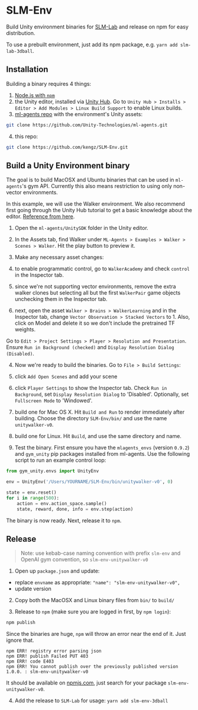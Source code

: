 # SLM-Env

Build Unity environment binaries for [SLM-Lab](https://github.com/kengz/SLM-Lab) and release on npm for easy distribution.

To use a prebuilt environment, just add its npm package, e.g. `yarn add slm-lab-3dball`.

## Installation

Building a binary requires 4 things:

1. [Node.js with `npm`](https://nodejs.org/en/download/package-manager/)
2. the Unity editor, installed via [Unity Hub](https://unity3d.com/get-unity/download). Go to `Unity Hub > Installs > Editor > Add Modules > Linux Build Support` to enable Linux builds.
3. [ml-agents repo](https://github.com/Unity-Technologies/ml-agents) with the environment's Unity assets:
  ```bash
  git clone https://github.com/Unity-Technologies/ml-agents.git
  ```
4. this repo:
  ```bash
  git clone https://github.com/kengz/SLM-Env.git
  ```

## Build a Unity Environment binary

The goal is to build MacOSX and Ubuntu binaries that can be used in `ml-agents`'s gym API. Currently this also means restriction to using only non-vector environments.

In this example, we will use the Walker environment. We also recommend first going through the Unity Hub tutorial to get a basic knowledge about the editor. [Reference from here](https://github.com/Unity-Technologies/ml-agents/blob/master/docs/Learning-Environment-Executable.md).

1. Open the `ml-agents/UnitySDK` folder in the Unity editor.

2. In the Assets tab, find Walker under `ML-Agents > Examples > Walker > Scenes > Walker`. Hit the play button to preview it.

3. Make any necessary asset changes:
  1. to enable programmatic control, go to `WalkerAcademy` and check `control` in the Inspector tab.
  2. since we're not supporting vector environments, remove the extra walker clones but selecting all but the first `WalkerPair` game objects unchecking them in the Inspector tab.
  3. next, open the asset `Walker > Brains > WalkerLearning` and in the Inspector tab, change `Vector Observation > Stacked Vectors` to 1. Also, click on Model and delete it so we don't include the pretrained TF weights.

Go to `Edit > Project Settings > Player > Resolution and Presentation`. Ensure `Run in Background (checked)` and `Display Resolution Dialog (Disabled)`.

4. Now we're ready to build the binaries. Go to `File > Build Settings`:
  1. click `Add Open Scenes` and add your scene
  2. click `Player Settings` to show the Inspector tab. Check `Run in Background`, set `Display Resolution Dialog` to 'Disabled'. Optionally, set `Fullscreen Mode` to 'Windowed'.
  3. build one for Mac OS X. Hit `Build and Run` to render immediately after building. Choose the directory `SLM-Env/bin/` and use the name `unitywalker-v0`.
  4. build one for Linux. Hit `Build`, and use the same directory and name.

5. Test the binary. First ensure you have the `mlagents_envs` (version `0.9.2`) and `gym_unity` pip packages installed from ml-agents. Use the following script to run an example control loop:
  ```python
  from gym_unity.envs import UnityEnv

  env = UnityEnv('/Users/YOURNAME/SLM-Env/bin/unitywalker-v0', 0)

  state = env.reset()
  for i in range(500):
      action = env.action_space.sample()
      state, reward, done, info = env.step(action)
  ```

The binary is now ready. Next, release it to `npm`.


## Release

>Note: use kebab-case naming convention with prefix `slm-env` and OpenAI gym convention, so `slm-env-unitywalker-v0`

1. Open up `package.json` and update:
  - replace `envname` as appropriate: `"name": "slm-env-unitywalker-v0",`
  - update version

2. Copy both the MacOSX and Linux binary files from `bin/` to `build/`

3. Release to `npm` (make sure you are logged in first, by `npm login`):
  ```bash
  npm publish
  ```

  Since the binaries are huge, `npm` will throw an error near the end of it. Just ignore that.
  ```shell
  npm ERR! registry error parsing json
  npm ERR! publish Failed PUT 403
  npm ERR! code E403
  npm ERR! You cannot publish over the previously published version 1.0.0. : slm-env-unitywalker-v0
  ```
  It should be available on [npmjs.com](https://www.npmjs.com/), just search for your package `slm-env-unitywalker-v0`.

4. Add the release to `SLM-Lab` for usage: `yarn add slm-env-3dball`
